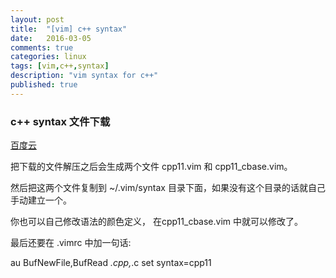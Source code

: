 ```yaml
---
layout: post
title:  "[vim] c++ syntax"
date:   2016-03-05
comments: true
categories: linux
tags: [vim,c++,syntax]
description: "vim syntax for c++"
published: true
---
```



### c++ syntax 文件下载

<a href="http://pan.baidu.com/s/1qWQO7q0" target="_blank">百度云</a>

把下载的文件解压之后会生成两个文件 cpp11.vim 和 cpp11_cbase.vim。

然后把这两个文件复制到  ~/.vim/syntax 目录下面，如果没有这个目录的话就自己手动建立一个。

你也可以自己修改语法的颜色定义， 在cpp11_cbase.vim 中就可以修改了。

最后还要在  .vimrc 中加一句话:

au BufNewFile,BufRead *.cpp,*.c set syntax=cpp11
